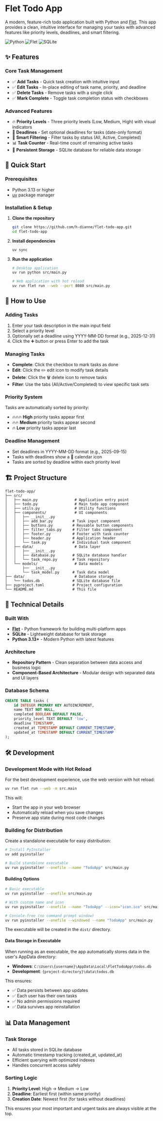 # Flet Todo App

A modern, feature-rich todo application built with Python and [Flet](https://flet.dev/). This app provides a clean, intuitive interface for managing your tasks with advanced features like priority levels, deadlines, and smart filtering.

![Python](https://img.shields.io/badge/python-v3.13+-blue.svg) ![Flet](https://img.shields.io/badge/flet-v0.28.3+-green.svg) ![SQLite](https://img.shields.io/badge/sqlite-database-orange.svg)

## ✨ Features

### Core Task Management

- ✅ **Add Tasks** - Quick task creation with intuitive input
- ✅ **Edit Tasks** - In-place editing of task name, priority, and deadline
- ✅ **Delete Tasks** - Remove tasks with a single click
- ✅ **Mark Complete** - Toggle task completion status with checkboxes

### Advanced Features

- 🔥 **Priority Levels** - Three priority levels (Low, Medium, High) with visual indicators
- 📅 **Deadlines** - Set optional deadlines for tasks (date-only format)
- 🎯 **Smart Filtering** - Filter tasks by status (All, Active, Completed)
- 📊 **Task Counter** - Real-time count of remaining active tasks
- 💾 **Persistent Storage** - SQLite database for reliable data storage

## 🚀 Quick Start

### Prerequisites

- Python 3.13 or higher
- [uv](https://github.com/astral-sh/uv) package manager

### Installation & Setup

1. **Clone the repository**

   ```bash
   git clone https://github.com/h-dianne/flet-todo-app.git
   cd flet-todo-app
   ```

2. **Install dependencies**

   ```bash
   uv sync
   ```

3. **Run the application**

   ```bash
   # Desktop application
   uv run python src/main.py

   # Web application with hot reload
   uv run flet run --web --port 8080 src/main.py
   ```

## 📱 How to Use

### Adding Tasks

1. Enter your task description in the main input field
2. Select a priority level
3. Optionally set a deadline using YYYY-MM-DD format (e.g., 2025-12-31)
4. Click the ➕ button or press Enter to add the task

### Managing Tasks

- **Complete**: Click the checkbox to mark tasks as done
- **Edit**: Click the ✏️ edit icon to modify task details
- **Delete**: Click the 🗑️ delete icon to remove tasks
- **Filter**: Use the tabs (All/Active/Completed) to view specific task sets

### Priority System

Tasks are automatically sorted by priority:

- 🔥🔥🔥 **High** priority tasks appear first
- 🔥🔥 **Medium** priority tasks appear second
- 🔥 **Low** priority tasks appear last

### Deadline Management

- Set deadlines in YYYY-MM-DD format (e.g., 2025-09-15)
- Tasks with deadlines show a 📅 calendar icon
- Tasks are sorted by deadline within each priority level

## 🏗️ Project Structure

```text
flet-todo-app/
├── src/
│   ├── main.py                 # Application entry point
│   ├── todo.py                 # Main todo app component
│   ├── utils.py                # Utility functions
│   ├── components/             # UI components
│   │   ├── __init__.py
│   │   ├── add_bar.py         # Task input component
│   │   ├── buttons.py         # Reusable button components
│   │   ├── filter_tabs.py     # Filter tabs component
│   │   ├── footer.py          # Footer with task counter
│   │   ├── header.py          # Application header
│   │   └── task.py            # Individual task component
│   ├── data/                   # Data layer
│   │   ├── __init__.py
│   │   ├── database.py        # SQLite database handler
│   │   └── task_repo.py       # Task repository
│   └── models/                 # Data models
│       ├── __init__.py
│       └── task_model.py      # Task data model
├── data/                       # Database storage
│   └── todos.db               # SQLite database file
├── pyproject.toml             # Project configuration
└── README.md                  # This file
```

## 🔧 Technical Details

### Built With

- **[Flet](https://flet.dev/)** - Python framework for building multi-platform apps
- **SQLite** - Lightweight database for task storage
- **Python 3.13+** - Modern Python with latest features

### Architecture

- **Repository Pattern** - Clean separation between data access and business logic
- **Component-Based Architecture** - Modular design with separated data and UI layers

### Database Schema

```sql
CREATE TABLE tasks (
    id INTEGER PRIMARY KEY AUTOINCREMENT,
    name TEXT NOT NULL,
    completed BOOLEAN DEFAULT FALSE,
    priority_level TEXT DEFAULT 'low',
    deadline TIMESTAMP,
    created_at TIMESTAMP DEFAULT CURRENT_TIMESTAMP,
    updated_at TIMESTAMP DEFAULT CURRENT_TIMESTAMP
);
```

## 🛠️ Development

### Development Mode with Hot Reload

For the best development experience, use the web version with hot reload:

```bash
uv run flet run --web -m src.main
```

This will:

- Start the app in your web browser
- Automatically reload when you save changes
- Preserve app state during most code changes

### Building for Distribution

Create a standalone executable for easy distribution:

```bash
# Install PyInstaller
uv add pyinstaller

# Build standalone executable
uv run pyinstaller --onefile --name "TodoApp" src/main.py
```

#### Building Options

```bash
# Basic executable
uv run pyinstaller --onefile src/main.py

# With custom name and icon
uv run pyinstaller --onefile --name "TodoApp" --icon="icon.ico" src/main.py

# Console-free (no command prompt window)
uv run pyinstaller --onefile --windowed --name "TodoApp" src/main.py
```

The executable will be created in the `dist/` directory.

#### Data Storage in Executable

When running as an executable, the app automatically stores data in the user's AppData directory:

- **Windows**: `C:\Users\{username}\AppData\Local\FletTodoApp\todos.db`
- **Development**: `{project-directory}\data\todos.db`

This ensures:

- ✅ Data persists between app updates
- ✅ Each user has their own tasks
- ✅ No admin permissions required
- ✅ Data survives app reinstallation

## 📊 Data Management

### Task Storage

- All tasks stored in SQLite database
- Automatic timestamp tracking (created_at, updated_at)
- Efficient querying with optimized indexes
- Handles concurrent access safely

### Sorting Logic

1. **Priority Level**: High → Medium → Low
2. **Deadline**: Earliest first (within same priority)
3. **Creation Date**: Newest first (for tasks without deadlines)

This ensures your most important and urgent tasks are always visible at the top.
